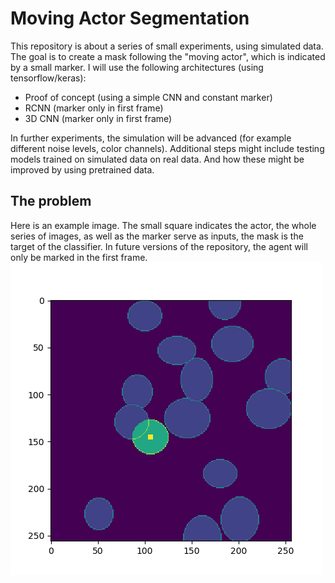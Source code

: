 # Moving Actor Segmentation

This repository is about a series of small experiments, using simulated data.
The goal is to create a mask following the "moving actor", which is indicated
by a small marker. I will use the following architectures (using tensorflow/keras):
* Proof of concept (using a simple CNN and constant marker)
* RCNN (marker only in first frame)
* 3D CNN (marker only in first frame)

In further experiments, the simulation will be advanced (for example different noise levels, color channels). Additional steps might include testing models trained on simulated data on real data. And how these might be improved by using pretrained data.


## The problem
Here is an example image. The small square indicates the actor, the whole series of images, as well as the marker serve as inputs, the mask is the target of the classifier. In future versions of the repository, the agent will only be marked in the first frame.
![Alt Text](images/mas_example.gif)
